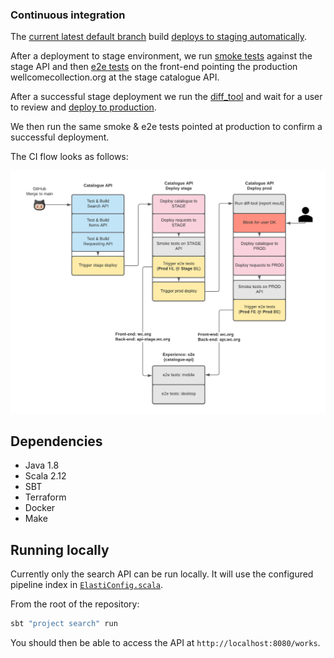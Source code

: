 ### Continuous integration

The [current latest default branch](https://buildkite.com/wellcomecollection/catalogue-api) build [deploys to staging automatically](https://buildkite.com/wellcomecollection/catalogue-api-deploy-stage).

After a deployment to stage environment, we run [smoke tests](smoke_tests/README.md) against the stage API and then [e2e tests](https://github.com/wellcomecollection/wellcomecollection.org/blob/main/playwright/README.md) on the front-end pointing the production wellcomecollection.org at the stage catalogue API.

After a successful stage deployment we run the [diff_tool](diff_tool/README.md) and wait for a user to review and [deploy to production](https://buildkite.com/wellcomecollection/catalogue-api-deploy-prod).

We then run the same smoke & e2e tests pointed at production to confirm a successful deployment.

The CI flow looks as follows:

![Buildkite pipelines](buildkite_flow.png)

## Dependencies

- Java 1.8
- Scala 2.12
- SBT
- Terraform
- Docker
- Make

## Running locally

Currently only the search API can be run locally. It will use the configured pipeline index in
[`ElastiConfig.scala`](../common/search/src/main/scala/weco/api/search/models/ElasticConfig.scala).

From the root of the repository:

```bash
sbt "project search" run
```

You should then be able to access the API at `http://localhost:8080/works`.
